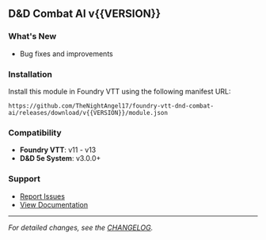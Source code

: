 ## D&D Combat AI v{{VERSION}}

### What's New

- Bug fixes and improvements

### Installation

Install this module in Foundry VTT using the following manifest URL:

```
https://github.com/TheNightAngel17/foundry-vtt-dnd-combat-ai/releases/download/v{{VERSION}}/module.json
```

### Compatibility

- **Foundry VTT**: v11 - v13
- **D&D 5e System**: v3.0.0+

### Support

- [Report Issues](https://github.com/TheNightAngel17/foundry-vtt-dnd-combat-ai/issues)
- [View Documentation](https://github.com/TheNightAngel17/foundry-vtt-dnd-combat-ai/blob/main/README.md)

---

*For detailed changes, see the [CHANGELOG](https://github.com/TheNightAngel17/foundry-vtt-dnd-combat-ai/blob/main/CHANGELOG.md).*
